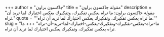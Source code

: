 +++
author = "جاكسون براون"
title = "مقولة جاكسون براون"
description = "مقولة جاكسون براون: ما تراه يعكس تفكيرك، وتفكيرك يعكس اختيارك لما تريد أن تراه."
quote = '''ما تراه يعكس تفكيرك، وتفكيرك يعكس اختيارك لما تريد أن تراه.''' 
slug = "ما-تراه-يعكس-تفكيرك-وتفكيرك-يعكس-اختيارك-لما-تريد-أن-تراه"
+++
ما تراه يعكس تفكيرك، وتفكيرك يعكس اختيارك لما تريد أن تراه.
